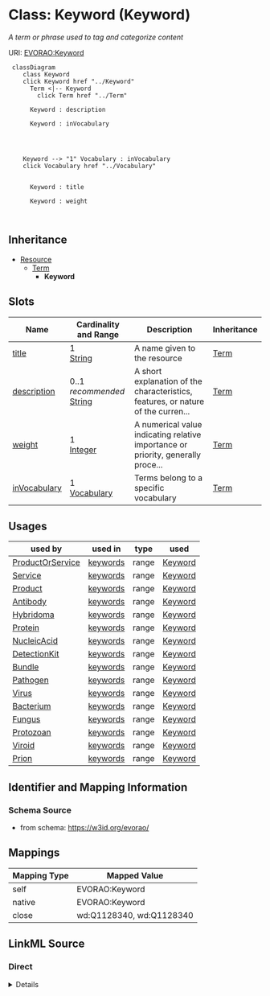 

# Class: Keyword (Keyword) 


_A term or phrase used to tag and categorize content_





URI: [EVORAO:Keyword](https://w3id.org/evorao/Keyword)






```mermaid
 classDiagram
    class Keyword
    click Keyword href "../Keyword"
      Term <|-- Keyword
        click Term href "../Term"
      
      Keyword : description
        
      Keyword : inVocabulary
        
          
    
    
    Keyword --> "1" Vocabulary : inVocabulary
    click Vocabulary href "../Vocabulary"

        
      Keyword : title
        
      Keyword : weight
        
      
```





## Inheritance
* [Resource](Resource.md)
    * [Term](Term.md)
        * **Keyword**



## Slots

| Name | Cardinality and Range | Description | Inheritance |
| ---  | --- | --- | --- |
| [title](title.md) | 1 <br/> [String](String.md) | A name given to the resource | [Term](Term.md) |
| [description](description.md) | 0..1 _recommended_ <br/> [String](String.md) | A short explanation of the characteristics, features, or nature of the curren... | [Term](Term.md) |
| [weight](weight.md) | 1 <br/> [Integer](Integer.md) | A numerical value indicating relative importance or priority, generally proce... | [Term](Term.md) |
| [inVocabulary](inVocabulary.md) | 1 <br/> [Vocabulary](Vocabulary.md) | Terms belong to a specific vocabulary | [Term](Term.md) |





## Usages

| used by | used in | type | used |
| ---  | --- | --- | --- |
| [ProductOrService](ProductOrService.md) | [keywords](keywords.md) | range | [Keyword](Keyword.md) |
| [Service](Service.md) | [keywords](keywords.md) | range | [Keyword](Keyword.md) |
| [Product](Product.md) | [keywords](keywords.md) | range | [Keyword](Keyword.md) |
| [Antibody](Antibody.md) | [keywords](keywords.md) | range | [Keyword](Keyword.md) |
| [Hybridoma](Hybridoma.md) | [keywords](keywords.md) | range | [Keyword](Keyword.md) |
| [Protein](Protein.md) | [keywords](keywords.md) | range | [Keyword](Keyword.md) |
| [NucleicAcid](NucleicAcid.md) | [keywords](keywords.md) | range | [Keyword](Keyword.md) |
| [DetectionKit](DetectionKit.md) | [keywords](keywords.md) | range | [Keyword](Keyword.md) |
| [Bundle](Bundle.md) | [keywords](keywords.md) | range | [Keyword](Keyword.md) |
| [Pathogen](Pathogen.md) | [keywords](keywords.md) | range | [Keyword](Keyword.md) |
| [Virus](Virus.md) | [keywords](keywords.md) | range | [Keyword](Keyword.md) |
| [Bacterium](Bacterium.md) | [keywords](keywords.md) | range | [Keyword](Keyword.md) |
| [Fungus](Fungus.md) | [keywords](keywords.md) | range | [Keyword](Keyword.md) |
| [Protozoan](Protozoan.md) | [keywords](keywords.md) | range | [Keyword](Keyword.md) |
| [Viroid](Viroid.md) | [keywords](keywords.md) | range | [Keyword](Keyword.md) |
| [Prion](Prion.md) | [keywords](keywords.md) | range | [Keyword](Keyword.md) |






## Identifier and Mapping Information







### Schema Source


* from schema: https://w3id.org/evorao/




## Mappings

| Mapping Type | Mapped Value |
| ---  | ---  |
| self | EVORAO:Keyword |
| native | EVORAO:Keyword |
| close | wd:Q1128340, wd:Q1128340 |







## LinkML Source

<!-- TODO: investigate https://stackoverflow.com/questions/37606292/how-to-create-tabbed-code-blocks-in-mkdocs-or-sphinx -->

### Direct

<details>
```yaml
name: Keyword
description: A term or phrase used to tag and categorize content
title: Keyword
from_schema: https://w3id.org/evorao/
close_mappings:
- wd:Q1128340
- wd:Q1128340
is_a: Term

```
</details>

### Induced

<details>
```yaml
name: Keyword
description: A term or phrase used to tag and categorize content
title: Keyword
from_schema: https://w3id.org/evorao/
close_mappings:
- wd:Q1128340
- wd:Q1128340
is_a: Term
attributes:
  title:
    name: title
    description: A name given to the resource
    title: title
    comments:
    - 'The title of the item should be as short and descriptive as possible. E.g.
      for virus products it should basically be based on the following Pattern:

      ''Virus name'', ''virus host type'', ''collection year'', ''country of collection''
      ex ''suspected epidemiological origin'', ''genotype'', ''strain'', ''variant
      name or specific feature'
    from_schema: https://w3id.org/evorao/
    exact_mappings:
    - schema:name
    - rdfs:label
    rank: 1000
    slot_uri: dct:title
    alias: title
    owner: Keyword
    domain_of:
    - Term
    - Dataset
    - DataService
    - Publication
    - License
    - Certification
    range: string
    required: true
    multivalued: false
  description:
    name: description
    description: A short explanation of the characteristics, features, or nature of
      the current item
    title: description
    comments:
    - 'Describe this item in few lines. This description will serve as a summary to
      present the resource.

      '
    from_schema: https://w3id.org/evorao/
    exact_mappings:
    - schema:description
    close_mappings:
    - schema:description
    rank: 1000
    slot_uri: dct:description
    alias: description
    owner: Keyword
    domain_of:
    - Term
    - Dataset
    - DataService
    - PersonOrOrganization
    - File
    - ContactPoint
    - License
    - Certification
    range: string
    required: false
    recommended: true
    multivalued: false
  weight:
    name: weight
    description: A numerical value indicating relative importance or priority, generally
      processed in ascending order. This weight helps prioritize content when organizing
      or processing data. Its value can be negative, with a default set to 0
    title: weight
    comments:
    - The lowest weighted Data providers are triggered first, this may be usefull
      to populate at first entities that are referenced by others (e.g. Version ahead
      of Rank ahead of Taxon)
    from_schema: https://w3id.org/evorao/
    close_mappings:
    - adms:status
    rank: 1000
    ifabsent: int(0)
    alias: weight
    owner: Keyword
    domain_of:
    - Term
    - DataProvider
    range: integer
    required: true
    multivalued: false
  inVocabulary:
    name: inVocabulary
    description: Terms belong to a specific vocabulary
    title: in Vocabulary
    from_schema: https://w3id.org/evorao/
    close_mappings:
    - wdp:P972
    rank: 1000
    alias: inVocabulary
    owner: Keyword
    domain_of:
    - Term
    range: Vocabulary
    required: true
    multivalued: false

```
</details>